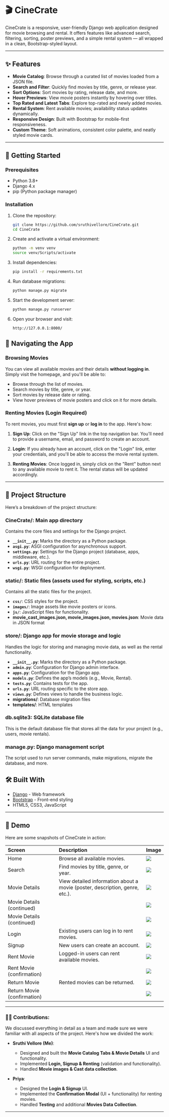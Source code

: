 # 🎬 CineCrate

CineCrate is a responsive, user-friendly Django web application designed for movie browsing and rental. It offers features like advanced search, filtering, sorting, poster previews, and a simple rental system — all wrapped in a clean, Bootstrap-styled layout.

---

## ✨ Features

* **Movie Catalog**: Browse through a curated list of movies loaded from a JSON file.
* **Search and Filter**: Quickly find movies by title, genre, or release year.
* **Sort Options**: Sort movies by rating, release date, and more.
* **Hover Previews**: View movie posters instantly by hovering over titles.
* **Top Rated and Latest Tabs**: Explore top-rated and newly added movies.
* **Rental System**: Rent available movies; availability status updates dynamically.
* **Responsive Design**: Built with Bootstrap for mobile-first responsiveness.
* **Custom Theme**: Soft animations, consistent color palette, and neatly styled movie cards.

---

## 🚀 Getting Started

### Prerequisites

* Python 3.8+
* Django 4.x
* pip (Python package manager)

### Installation

1. Clone the repository:

   ```bash
   git clone https://github.com/sruthivellore/CineCrate.git
   cd CineCrate
   ```

2. Create and activate a virtual environment:

   ```bash
   python -m venv venv
   source venv/Scripts/activate 
   ```

3. Install dependencies:

   ```bash
   pip install -r requirements.txt
   ```

4. Run database migrations:

   ```bash
   python manage.py migrate
   ```

5. Start the development server:

   ```bash
   python manage.py runserver
   ```

6. Open your browser and visit:

   ```
   http://127.0.0.1:8000/
   ```
## 🧭 Navigating the App

### **Browsing Movies**

You can view all available movies and their details **without logging in**. Simply visit the homepage, and you'll be able to:

* Browse through the list of movies.
* Search movies by title, genre, or year.
* Sort movies by release date or rating.
* View hover previews of movie posters and click on it for more details.

### **Renting Movies (Login Required)**

To rent movies, you must first **sign up** or **log in** to the app. Here's how:

1. **Sign Up**:
   Click on the "Sign Up" link in the top navigation bar. You'll need to provide a username, email, and password to create an account.

2. **Login**:
   If you already have an account, click on the "Login" link, enter your credentials, and you'll be able to access the movie rental system.

3. **Renting Movies**:
   Once logged in, simply click on the "Rent" button next to any available movie to rent it. The rental status will be updated accordingly.

---

## 📁 Project Structure

Here’s a breakdown of the project structure:

### **CineCrate/**: Main app directory

Contains the core files and settings for the Django project.

* **`__init__.py`**: Marks the directory as a Python package.
* **`asgi.py`**: ASGI configuration for asynchronous support.
* **`settings.py`**: Settings for the Django project (database, apps, middleware, etc.).
* **`urls.py`**: URL routing for the entire project.
* **`wsgi.py`**: WSGI configuration for deployment.

### **static/**: Static files (assets used for styling, scripts, etc.)

Contains all the static files for the project.

* **`css/`**: CSS styles for the project.
* **`images/`**: Image assets like movie posters or icons.
* **`js/`**: JavaScript files for functionality.
* **movie\_cast\_images.json, movie\_images.json, movies.json**: Movie data in JSON format


### **store/**: Django app for movie storage and logic

Handles the logic for storing and managing movie data, as well as the rental functionality.

* **`__init__.py`**: Marks the directory as a Python package.
* **`admin.py`**: Configuration for Django admin interface.
* **`apps.py`**: Configuration for the Django app.
* **`models.py`**: Defines the app’s models (e.g., Movie, Rental).
* **`tests.py`**: Contains tests for the app.
* **`urls.py`**: URL routing specific to the store app.
* **`views.py`**: Defines views to handle the business logic.
* **migrations/**: Database migration files
* **templates/**: HTML templates

### **db.sqlite3**: SQLite database file

This is the default database file that stores all the data for your project (e.g., users, movie rentals).

### **manage.py**: Django management script

The script used to run server commands, make migrations, migrate the database, and more.

## 🛠️ Built With

* [Django](https://www.djangoproject.com/) - Web framework
* [Bootstrap](https://getbootstrap.com/) - Front-end styling
* HTML5, CSS3, JavaScript

---

## 📸 Demo

Here are some snapshots of CineCrate in action:

| Screen                      | Description                                                                 | Image                   |
| :-------------------------- | :-------------------------------------------------------------------------- | :---------------------- |
| Home                        | Browse all available movies.                                                | ![](demo_images/1.png)  |
| Search                      | Find movies by title, genre, or year.                                       | ![](demo_images/2.png)  |
| Movie Details               | View detailed information about a movie (poster, description, genre, etc.). | ![](demo_images/3.png)  |
| Movie Details (continued)   |                                                                             | ![](demo_images/4.png)  |
| Movie Details (continued)   |                                                                             | ![](demo_images/5.png)  |
| Login                       | Existing users can log in to rent movies.                                   | ![](demo_images/6.png)  |
| Signup                      | New users can create an account.                                            | ![](demo_images/7.png)  |
| Rent Movie                  | Logged-in users can rent available movies.                                  | ![](demo_images/8.png)  |
| Rent Movie (confirmation)   |                                                                             | ![](demo_images/9.png)  |
| Return Movie                | Rented movies can be returned.                                              | ![](demo_images/10.png) |
| Return Movie (confirmation) |                                                                             | ![](demo_images/11.png) |

---

### 👩‍💻 Contributions:

We discussed everything in detail as a team and made sure we were familiar with all aspects of the project. Here's how we divided the work:

* **Sruthi Vellore (Me)**:

  * Designed and built the **Movie Catalog Tabs & Movie Details** UI and functionality.
  * Implemented **Login, Signup & Renting** (validation and functionality).
  * Handled **Movie images & Cast data collection**.

* **Priya**:

  * Designed the **Login & Signup** UI.
  * Implemented the **Confirmation Modal** (UI + functionality) for renting movies.
  * Handled **Testing** and additional **Movies Data Collection**.

---
